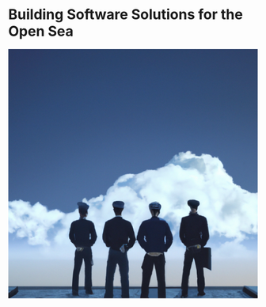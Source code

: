 # Building Software Solutions for the Open Sea

<p>
  <img src="./assets/sailors.png" alt="image_alt_text">
</p>

